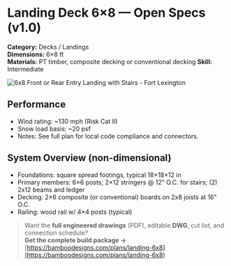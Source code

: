 # Landing Deck 6×8 — Open Specs (v1.0)

**Category:** Decks / Landings  
**Dimensions:** 6×8 ft  
**Materials:** PT timber, composite decking or conventional decking 
**Skill:** Intermediate

![6x8 Front or Rear Entry Landing with Stairs - Fort Lexington](https://i.etsystatic.com/59867749/r/il/b040ed/7139452707/il_fullxfull.7139452707_fs9g.jpg)

## Performance
- Wind rating: ~130 mph (Risk Cat II)  
- Snow load basis: ~20 psf  
- Notes: See full plan for local code compliance and connectors.

## System Overview (non-dimensional)
- Foundations: square spread footings, typical 18×18×12 in  
- Primary members: 6×6 posts; 2×12 stringers @ 12" O.C. for stairs; (2) 2x12 beams and ledger 
- Decking: 2×6 composite (or conventional) boards on 2x8 joists at 16" O.C.  
- Railing: wood rail w/ 4×4 posts (typical)  

> Want the **full engineered drawings** (PDF), editable **DWG**, cut list, and connection schedule?  
**Get the complete build package →** [https://bamboodesigns.com/plans/landing-6x8](https://bamboodesigns.com/plans/landing-6x8)
